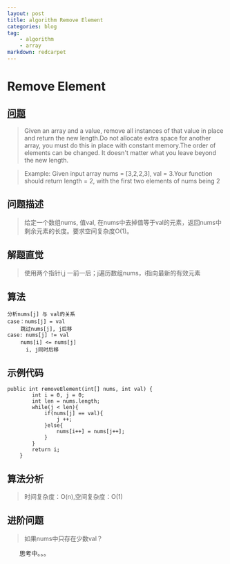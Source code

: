 ```yaml
---
layout: post
title: algorithm Remove Element
categories: blog
tag:
    - algorithm
    - array
markdown: redcarpet
---
```


# Remove Element

## [问题](https://leetcode.com/problems/remove-element/)

> Given an array and a value, remove all instances of that value in place and return the new length.Do not allocate extra space for another array, you must do this in place with constant memory.The order of elements can be changed. It doesn't matter what you leave beyond the new length.

> Example:
Given input array nums = [3,2,2,3], val = 3.Your function should return length = 2, with the first two elements of nums being 2

## 问题描述
> 给定一个数组nums, 值val, 在nums中去掉值等于val的元素，返回nums中剩余元素的长度。要求空间复杂度O(1)。

## 解题直觉
> 使用两个指针i,j 一前一后；j遍历数组nums，i指向最新的有效元素

## 算法
```
分析nums[j] 与 val的关系
case：nums[j] = val
 　　跳过nums[j], j后移
case: nums[j] != val
 　　nums[i] <= nums[j]
      i, j同时后移
```


## 示例代码
```
public int removeElement(int[] nums, int val) {
		int i = 0, j = 0;
		int len = nums.length;
		while(j < len){
			if(nums[j] == val){
				j ++;
			}else{
				nums[i++] = nums[j++];
			}		
		}
		return i;
    }
```

## 算法分析
> 时间复杂度：O(n),空间复杂度：O(1)

## 进阶问题
> 如果nums中只存在少数val？

　　思考中。。。



